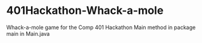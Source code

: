# 401Hackathon-Whack-a-mole
Whack-a-mole game for the Comp 401 Hackathon
Main method in package main in Main.java
